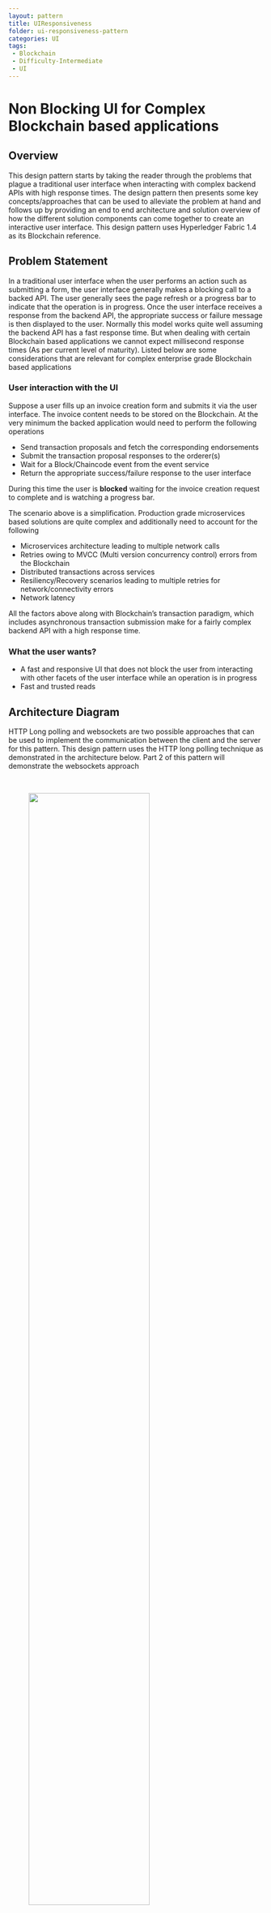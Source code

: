 ```yaml
---
layout: pattern
title: UIResponsiveness
folder: ui-responsiveness-pattern
categories: UI
tags:
 - Blockchain
 - Difficulty-Intermediate
 - UI
---
```


# Non Blocking UI for Complex Blockchain based applications

## Overview

This design pattern starts by taking the reader through the problems that plague a traditional user interface when interacting with complex backend APIs with high response times. The design pattern then presents some key concepts/approaches that can be used to alleviate the problem at hand and follows up by providing an end to end architecture and solution overview of how the different solution components can come together to create an interactive user interface. This design pattern uses Hyperledger Fabric 1.4 as its Blockchain reference.


## Problem Statement

In a traditional user interface when the user performs an action such as submitting a form, the user interface generally makes a blocking call to a backed API. The user generally sees the page refresh or a progress bar to indicate that the operation is in progress. Once the user interface receives a response from the backend API, the appropriate success or failure message is then displayed to the user. Normally this model works quite well assuming the backend API has a fast response time. But when dealing with certain Blockchain based applications we cannot expect millisecond response times (As per current level of maturity). Listed below are some considerations that are relevant for complex enterprise grade Blockchain based applications

### User interaction with the UI
Suppose a user fills up an invoice creation form and submits it via the user interface. The invoice content needs to be stored on the Blockchain. At the very minimum the backed application would need to perform the following operations 
* Send transaction proposals and fetch the corresponding endorsements
* Submit the transaction proposal responses to the orderer(s)
* Wait for a Block/Chaincode event from the event service
* Return the appropriate success/failure response to the user interface

During this time the user is <strong>blocked</strong> waiting for the invoice creation request to complete and is watching a progress bar.

The scenario above is a simplification. Production grade microservices based solutions are quite complex and additionally need to account for the following
* Microservices architecture leading to multiple network calls
* Retries owing to MVCC (Multi version concurrency control) errors from the Blockchain
* Distributed transactions across services
* Resiliency/Recovery scenarios leading to multiple retries for network/connectivity errors
* Network latency

All the factors above along with Blockchain’s transaction paradigm, which includes asynchronous transaction submission make for a fairly complex backend API with a high response time.

### What the user wants?
* A fast and responsive UI that does not block the user from interacting with other facets of the user interface while an operation is in progress
* Fast and trusted reads


## Architecture Diagram

HTTP Long polling and websockets are two possible approaches that can be used to implement the communication between the client and the server for this pattern. This design pattern uses the HTTP long polling technique as demonstrated in the architecture below. Part 2 of this pattern will demonstrate the websockets approach

&ensp;

<figure>
<html>
<head>
<meta name="viewport" content="width=device-width, initial-scale=1">
</head>
<body>


<img src="./images/fig1.png" style="width:75%;">

</body>
</html>
<figcaption>Fig.1</figcaption>
</figure>

&ensp;

The architecture above covers one possible approach for designing a distributed application that talks to Blockchain and caters to user interface requests. The next section will dive deeper into each of the components.


## Solution

### User Interface

This design pattern will take the example of a web based user interface.
* **SPA (Single Page Application)** with client side MVC: This is a pretty standard way of architecting user interfaces nowadays. Angular JS is a popular framework that is used by UI developers to implement client side MVC pattern. This ensures the burden of view generation is now on the client browser and simplifies the backend APIs to concern itself purely with the data.

* **AJAX**: Asynchronous JavaScript. Again, this is a fairly standard technique used by the client to fetch information from the server in an asynchronous manner in the background. The user can continue to interact with the user interface in the meantime as the entire page need not be refreshed

* **Non-Blocking UI**: The user should not be blocked and made to stare at a progress bar while a request is being processed by the backend APIs. API calls with high response times such as

    * Writes to the Blockchain
    * File uploads etc

Should be asynchronous so as to respond to the client immediately with transaction/request information for further reconciliation

&ensp;

<figure>
<html>
<head>
<meta name="viewport" content="width=device-width, initial-scale=1">
</head>
<body>


<img src="./images/fig2.png" style="width:75%;">

</body>
</html>
<figcaption>Fig.2</figcaption>
</figure>

&ensp;

Asynchronous Backend API
In order to implement a non-blocking user interface the backend data APIs need to support asynchronous request execution. The sequence diagram below captures the interaction between the user interface and the server side data APIs


&ensp;

<html>
<head>
<meta name="viewport" content="width=device-width, initial-scale=1">
</head>
<body>


<img src="./images/fig3.png" style="width:75%;">

</body>
</html>

&ensp;

<ol>
<li>The user fills up and submits an invoice generation form in the user interface</li>
<li>The user interface sends an AJAX request to the server side REST APIs</li>
<li>The REST API receives the request and performs some basic validations. If the validations were successful the API responds back with a HTTP 202 Accepted response. This response also contains a transactionId. This indicates that the server has accepted the request and is processing it.</li>
<li>The user interface on receiving this response from the server can immediately notify the user that the request for invoice generation is in progress and that the user would be notified once it completes. In the meantime the user is free to interact with the user interface for any other tasks</li>
<li>The user interface now starts polling the server transaction API endpoint with the transactionId as a query parameter</li><strong>(GET ../transactions?transactionId=tx123)</strong>

<li>The server’s transaction API receives this request and starts polling its transaction store for the status of this transaction. The server keeps the connection open till the transaction status has reached a terminal state (Completed/Failed) or if a timeout has occurred. Once the transaction reaches terminal state or timeout occurs the server responds back to the client with the appropriate transaction information, including status. This is essentially long polling</li>
<li>If the user interface receives a transaction failed/completed status from the API then the user interface can notify the user that the invoice has been committed on the Blockchain or in case of failure recommend the appropriate next action</li>
<li>In case the transaction status received from the API still says <strong>InProgress</strong> then the user interface can continue to poll the transaction API endpoint till a terminal state is reached or the user interface decides to give up. </li>
<li>If user interface has exhausted all of its polling attempts and the transaction is still <strong>InProgress</strong> then the user interface could stop polling and wait for the transaction information to be fetched as a part of a user triggered action such as <strong>Get All Invoices</strong> or <strong>View pending invoices</strong> etc</li>
</ol>

For a deeper understanding of how to design an asynchronous RESTful API that talks to Blockchain please refer the [design pattern for Asynchronous API](https://github.com/IBM/BlockchainDevelopmentDesignPatterns/blob/master/docs/design_patterns/AsyncAPIPattern.md)

For a deeper understanding of and code samples for Long polling please refer to the [Asynchronous API design pattern](https://github.com/IBM/BlockchainDevelopmentDesignPatterns/blob/master/docs/design_patterns/AsyncAPIPattern.md)

### Off Chain storage

An off chain storage can help reduce the query calls to Blockchain and also provide richer search capabilities and faster reads. By leveraging the off chain storage the API can get data to the client quicker, hence improving the responsiveness of the UI and subsequently user experience.

### Considerations

* The off chain storage should be distributed and scoped to a distributed application stack and not centralized
* The off chain storage can be used to store all outgoing transactions from the corresponding application stack
* The off chain storage can be synced with the Blockchain via a secure sync event service and replicate the data that exists on Blockchain (transactions submitted by other application stacks)
* All reads via the corresponding application’s stack can now go directly to the off chain storage rather than Blockchain


## Usage/Examples

&ensp;

<html>
<head>
<meta name="viewport" content="width=device-width, initial-scale=1">
</head>
<body>


<img src="./images/nonBlocking_images/blockingui-black.png" style="width:75%;">

</body>
</html>

&ensp;

&ensp;

<html>
<head>
<meta name="viewport" content="width=device-width, initial-scale=1">
</head>
<body>


<img src="./images/nonBlocking_images/screen_1.png" style="width:75%;">

</body>
</html>

&ensp;

&ensp;

<html>
<head>
<meta name="viewport" content="width=device-width, initial-scale=1">
</head>
<body>


<img src="./images/nonBlocking_images/screen_2.png" style="width:75%;">

</body>
</html>

&ensp;

&ensp;

<html>
<head>
<meta name="viewport" content="width=device-width, initial-scale=1">
</head>
<body>


<img src="./images/nonBlocking_images/screen_3.png" style="width:75%;">

</body>
</html>

&ensp;

&ensp;

<html>
<head>
<meta name="viewport" content="width=device-width, initial-scale=1">
</head>
<body>


<img src="./images/nonBlocking_images/screen_4.png" style="width:75%;">

</body>
</html>

&ensp;

&ensp;

<html>
<head>
<meta name="viewport" content="width=device-width, initial-scale=1">
</head>
<body>


<img src="./images/nonBlocking_images/screen_5.png" style="width:75%;">

</body>
</html>

&ensp;

&ensp;

<html>
<head>
<meta name="viewport" content="width=device-width, initial-scale=1">
</head>
<body>


<img src="./images/nonBlocking_images/non-blockingui-black.png" style="width:75%;">

</body>
</html>

&ensp;

&ensp;

<html>
<head>
<meta name="viewport" content="width=device-width, initial-scale=1">
</head>
<body>


<img src="./images/nonBlocking_images/screen_6.png" style="width:75%;">

</body>
</html>

&ensp;

&ensp;

<html>
<head>
<meta name="viewport" content="width=device-width, initial-scale=1">
</head>
<body>


<img src="./images/nonBlocking_images/screen_7.png" style="width:75%;">

</body>
</html>

&ensp;

&ensp;

<html>
<head>
<meta name="viewport" content="width=device-width, initial-scale=1">
</head>
<body>


<img src="./images/nonBlocking_images/screen_8.png" style="width:75%;">

</body>
</html>

&ensp;

&ensp;

<html>
<head>
<meta name="viewport" content="width=device-width, initial-scale=1">
</head>
<body>


<img src="./images/nonBlocking_images/screen_9.png" style="width:75%;">

</body>
</html>

&ensp;

&ensp;

<html>
<head>
<meta name="viewport" content="width=device-width, initial-scale=1">
</head>
<body>


<img src="./images/nonBlocking_images/screen_10.png" style="width:75%;">

</body>
</html>

&ensp;
### Example Implementations



